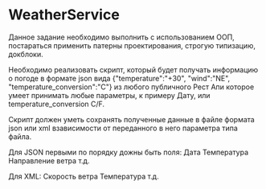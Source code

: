 # WeatherService

Данное задание необходимо выполнить с использованием ООП, постараться
применить патерны проектирования, строгую типизацию, докблоки.


Необходимо реализовать скрипт, который будет получать информацию о
погоде в формате json вида {"temperature":"+30", "wind":"NE", "temperature_conversion":"C"} из любого публичного Рест Апи
которое умеет принимать любые параметры, к примеру Дату, или
temperature_conversion С/F.

Скрипт должен уметь сохранять полученные данные в файле формата json или
xml взависимости от переданного в него параметра типа файла.

Для JSON первыми по порядку дожны быть поля:
Дата
Температура
Направление ветра
т.д.

Для XML:
Скорость ветра
Температура
т.д.
